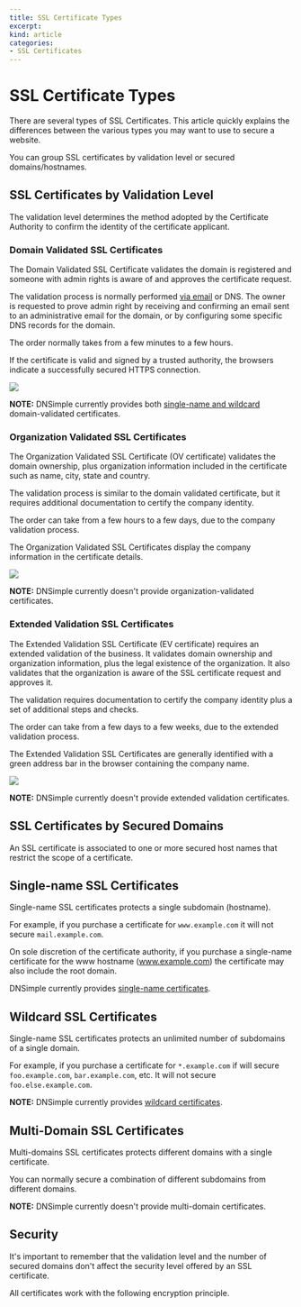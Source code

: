 ```yaml
---
title: SSL Certificate Types
excerpt: 
kind: article
categories:
- SSL Certificates
---
```


# SSL Certificate Types

There are several types of SSL Certificates. This article quickly explains the differences between the various types you may want to use to secure a website.

You can group SSL certificates by validation level or secured domains/hostnames.


## SSL Certificates by Validation Level

The validation level determines the method adopted by the Certificate Authority to confirm the identity of the certificate applicant.

### Domain Validated SSL Certificates

The Domain Validated SSL Certificate validates the domain is registered and someone with admin rights is aware of and approves the certificate request.

The validation process is normally performed [via email](/articles/ssl-certificates-email-approval) or DNS. The owner is requested to prove admin right by receiving and confirming an email sent to an administrative email for the domain, or by configuring some specific DNS records for the domain.

The order normally takes from a few minutes to a few hours.

If the certificate is valid and signed by a trusted authority, the browsers indicate a successfully secured HTTPS connection.

![](http://f.cl.ly/items/0L1c3U0q450g2t1K3R18/dnsimple-ssltypes-https.png)

**NOTE:** DNSimple currently provides both [single-name and wildcard](http://support.dnsimple.com/articles/ssl-certificates) domain-validated certificates.

### Organization Validated SSL Certificates

The Organization Validated SSL Certificate (OV certificate) validates the domain ownership, plus organization information included in the certificate such as name, city, state and country.

The validation process is similar to the domain validated certificate, but it requires additional documentation to certify the company identity.

The order can take from a few hours to a few days, due to the company validation process.

The Organization Validated SSL Certificates display the company information in the certificate details.

![](http://f.cl.ly/items/2v1L363P0Q0N3G3V0J15/dnsimple-ssltypes-company.png)

**NOTE:** DNSimple currently doesn't provide organization-validated certificates.

### Extended Validation SSL Certificates

The Extended Validation SSL Certificate (EV certificate) requires an extended validation of the business. It validates domain ownership and organization information, plus the legal existence of the organization. It also validates that the organization is aware of the SSL certificate request and approves it.

The validation requires documentation to certify the company identity plus a set of additional steps and checks.

The order can take from a few days to a few weeks, due to the extended validation process.

The Extended Validation SSL Certificates are generally identified with a green address bar in the browser containing the company name.

![](http://f.cl.ly/items/3608163u2b2n2U1D3p3T/dnsimple-ssltypes-greenbar.png)

**NOTE:** DNSimple currently doesn't provide extended validation certificates.


## SSL Certificates by Secured Domains

An SSL certificate is associated to one or more secured host names that restrict the scope of a certificate.

## Single-name SSL Certificates

Single-name SSL certificates protects a single subdomain (hostname).

For example, if you purchase a certificate for `www.example.com` it will not secure `mail.example.com`.

On sole discretion of the certificate authority, if you purchase a single-name certificate for the www hostname (www.example.com) the certificate may also include the root domain.

DNSimple currently provides [single-name certificates](http://support.dnsimple.com/articles/ssl-certificates).

## Wildcard SSL Certificates

Single-name SSL certificates protects an unlimited number of subdomains of a single domain.

For example, if you purchase a certificate for `*.example.com` if will secure `foo.example.com`, `bar.example.com`, etc. It will not secure `foo.else.example.com`.

**NOTE:** DNSimple currently provides [wildcard certificates](http://support.dnsimple.com/articles/ssl-certificates).

## Multi-Domain SSL Certificates

Multi-domains SSL certificates protects different domains with a single certificate.

You can normally secure a combination of different subdomains from different domains.

**NOTE:** DNSimple currently doesn't provide multi-domain certificates.


## Security

It's important to remember that the validation level and the number of secured domains don't affect the security level offered by an SSL certificate.

All certificates work with the following encryption principle.

